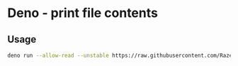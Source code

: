 # Deno - print file contents

## Usage

```bash
deno run --allow-read --unstable https://raw.githubusercontent.com/RazerMoon/Deno-print-file-contents/main/printFileContents.ts <file path>
```
